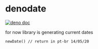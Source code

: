 # denodate
[![deno doc](https://doc.deno.land/badge.svg)](https://doc.deno.land/https/deno.land/x/denodate/mod.ts)

for now library is generating current dates

```
newDate() // return in pt-br 14/05/20
```
